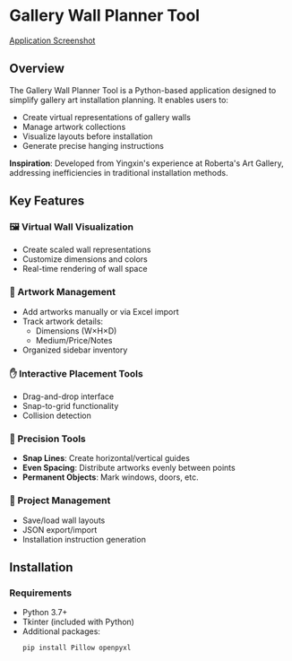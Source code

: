# Gallery Wall Planner Tool

[Application Screenshot](GalleryPlannerSC.png)
## Overview

The Gallery Wall Planner Tool is a Python-based application designed to simplify gallery art installation planning. It enables users to:
- Create virtual representations of gallery walls
- Manage artwork collections
- Visualize layouts before installation
- Generate precise hanging instructions

**Inspiration**: Developed from Yingxin's experience at Roberta's Art Gallery, addressing inefficiencies in traditional installation methods.

## Key Features

### 🖼️ Virtual Wall Visualization
- Create scaled wall representations
- Customize dimensions and colors
- Real-time rendering of wall space

### 🎨 Artwork Management
- Add artworks manually or via Excel import
- Track artwork details:
  - Dimensions (W×H×D)
  - Medium/Price/Notes
- Organized sidebar inventory

### ✋ Interactive Placement Tools
- Drag-and-drop interface
- Snap-to-grid functionality
- Collision detection

### 📐 Precision Tools
- **Snap Lines**: Create horizontal/vertical guides
- **Even Spacing**: Distribute artworks evenly between points
- **Permanent Objects**: Mark windows, doors, etc.

### 💾 Project Management
- Save/load wall layouts
- JSON export/import
- Installation instruction generation

## Installation

### Requirements
- Python 3.7+
- Tkinter (included with Python)
- Additional packages:
  ```bash
  pip install Pillow openpyxl
